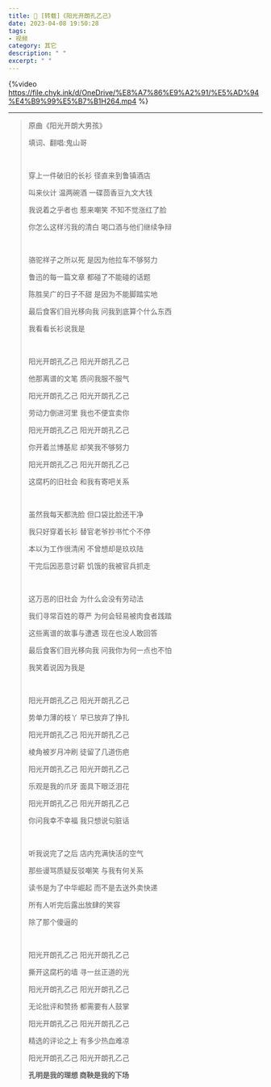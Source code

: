 ```yaml
---
title: 🌻 [转载]《阳光开朗孔乙己》
date: 2023-04-08 19:50:28
tags:
- 视频
category: 其它
description: " "
excerpt: " "
---
```


{%video https://file.chyk.ink/d/OneDrive/%E8%A7%86%E9%A2%91/%E5%AD%94%E4%B9%99%E5%B7%B1H264.mp4 %}

---


> 原曲《阳光开朗大男孩》
>
> 填词、翻唱:鬼山哥
>
> <br/>
>
>
> 穿上一件破旧的长衫 径直来到鲁镇酒店
>
> 叫来伙计 温两碗酒 一碟茴香豆九文大钱
>
> 我说着之乎者也 惹来嘲笑 不知不觉涨红了脸
>
> 你怎么这样污我的清白 喝口酒与他们继续争辩
>
> <br/>
>
> 骆驼祥子之所以死 是因为他拉车不够努力
>
> 鲁迅的每一篇文章 都碰了不能碰的话题
>
> 陈胜吴广的日子不甜 是因为不能脚踏实地
>
> 最后食客们目光移向我 问我到底算个什么东西
>
> 我看看长衫说我是
>
> <br/>
>
> 阳光开朗孔乙己 阳光开朗孔乙己
>
> 他那离谱的文笔 质问我服不服气
>
> 阳光开朗孔乙己 阳光开朗孔乙己
>
> 劳动力倒进河里 我也不便宜卖你
>
> 阳光开朗孔乙己 阳光开朗孔乙己
>
> 你开着兰博基尼 却笑我不够努力
>
> 阳光开朗孔乙己 阳光开朗孔乙己
>
> 这腐朽的旧社会 和我有寄吧关系
>
> <br/>
>
> 虽然我每天都洗脸 但口袋比脸还干净
>
> 我只好穿着长衫 替官老爷抄书忙个不停
>
> 本以为工作很清闲 不曾想却是玖玖陆
>
> 干完后因恶意讨薪 饥饿的我被官兵抓走
>
> <br/>
>
> 这万恶的旧社会 为什么会没有劳动法
>
> 我们寻常百姓的尊严 为何会轻易被肉食者践踏
>
> 这些离谱的故事与遭遇 现在也没人敢回答
>
> 最后食客们目光移向我 问我你为何一点也不怕
>
> 我笑着说因为我是
>
> <br/>
>
> 阳光开朗孔乙己 阳光开朗孔乙己
>
> 势单力薄的枝丫 早已放弃了挣扎
>
> 阳光开朗孔乙己 阳光开朗孔乙己
>
> 棱角被岁月冲刷 徒留了几道伤疤
>
> 阳光开朗孔乙己 阳光开朗孔乙己
>
> 乐观是我的爪牙 面具下眼泛泪花
>
> 阳光开朗孔乙己 阳光开朗孔乙己
>
> 你问我幸不幸福 我只想说句脏话
>
> <br/>
>
> 听我说完了之后 店内充满快活的空气
>
> 那些谩骂质疑反驳嘲笑 与我有何关系
>
> 读书是为了中华崛起 而不是去送外卖快递
>
> 所有人听完后露出放肆的笑容
>
> 除了那个傻逼的
>
> <br/>
>
> 阳光开朗孔乙己 阳光开朗孔乙己
>
> 撕开这腐朽的墙 寻一丝正道的光
>
> 阳光开朗孔乙己 阳光开朗孔乙己
>
> 无论批评和赞扬 都需要有人鼓掌
>
> 阳光开朗孔乙己 阳光开朗孔乙己
>
> 精选的评论之上 有多少热血难凉
>
> 阳光开朗孔乙己 阳光开朗孔乙己
>
> **孔明是我的理想 商鞅是我的下场**

